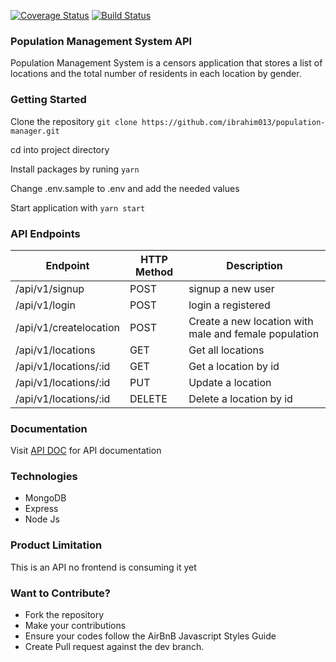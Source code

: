[![Coverage Status](https://coveralls.io/repos/github/ibrahim013/population-manager/badge.svg?branch=dev)](https://coveralls.io/github/ibrahim013/population-manager?branch=dev) [![Build Status](https://travis-ci.org/ibrahim013/population-manager.svg?branch=dev)](https://travis-ci.org/ibrahim013/population-manager)

### Population Management System API

Population Management System is a censors application that stores a list of locations and the total number of residents in each location by gender.

### Getting Started

Clone the repository `git clone https://github.com/ibrahim013/population-manager.git`

cd into project directory

Install packages by runing `yarn`

Change .env.sample to .env and add the needed values

Start application with `yarn start`

### API Endpoints
|Endpoint |	HTTP Method |	Description|
|---------|-------------|------------|
|/api/v1/signup|	POST |	signup a new user |
|/api/v1/login |	POST |	login a registered|
|/api/v1/createlocation|	POST|	Create a new location with male and female population|
|/api/v1/locations|	GET	| Get all locations |
|/api/v1/locations/:id|	GET	| Get a location by id |
|/api/v1/locations/:id|	PUT |	Update a location |
|/api/v1/locations/:id|	DELETE |	Delete a location by id|

### Documentation
Visit [API DOC](https://documenter.getpostman.com/view/4905727/S11BxgzP) for API documentation

### Technologies
* MongoDB
* Express
* Node Js

### Product Limitation
This is an API no frontend is consuming it yet

### Want to Contribute?
* Fork the repository
* Make your contributions
* Ensure your codes follow the AirBnB Javascript Styles Guide
* Create Pull request against the dev branch.

